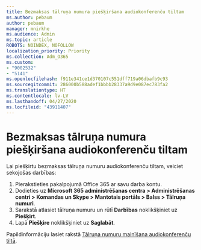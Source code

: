 ```yaml
---
title: Bezmaksas tālruņa numura piešķiršana audiokonferenču tiltam
ms.author: pebaum
author: pebaum
manager: mnirkhe
ms.audience: Admin
ms.topic: article
ROBOTS: NOINDEX, NOFOLLOW
localization_priority: Priority
ms.collection: Adm_O365
ms.custom:
- "9002532"
- "5141"
ms.openlocfilehash: f911e341ce1d370107c551dff719a06dbafb9c93
ms.sourcegitcommit: 286000b588adef1bbbb28337a9d9e087ec783fa2
ms.translationtype: HT
ms.contentlocale: lv-LV
ms.lasthandoff: 04/27/2020
ms.locfileid: "43911407"
---
```

# <a name="assign-a-toll-free-number-to-your-audio-conferencing-bridge"></a>Bezmaksas tālruņa numura piešķiršana audiokonferenču tiltam

Lai piešķirtu bezmaksas tālruņa numuru audiokonferenču tiltam, veiciet sekojošas darbības:

1. Pierakstieties pakalpojumā Office 365 ar savu darba kontu.
2. Dodieties uz **Microsoft 365 administrēšanas centra > Administrēšanas centri > Komandas un Skype > Mantotais portāls > Balss > Tālruņa numuri**.
3. Sarakstā atlasiet tālruņa numuru un rūtī **Darbības** noklikšķiniet uz **Piešķirt**.
4. Lapā **Piešķire** noklikšķiniet uz **Saglabāt**.

Papildinformāciju lasiet rakstā [Tālruņa numuru mainīšana audiokonferenču tiltā](https://docs.microsoft.com/MicrosoftTeams/change-the-phone-numbers-on-your-audio-conferencing-bridge).
